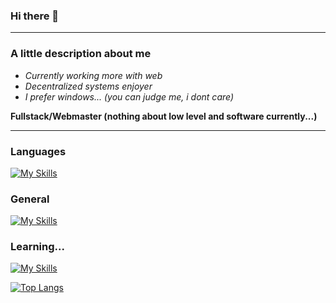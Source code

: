 ### Hi there 👋

-----------

### A little description about me

- _Currently working more with web_
- _Decentralized systems enjoyer_
- _I prefer windows... (you can judge me, i dont care)_
 
**Fullstack/Webmaster (nothing about low level and software currently...)**

-----------

### Languages
[![My Skills](https://skills.thijs.gg/icons?i=js,ts,c)](https://skills.thijs.gg)

### General
[![My Skills](https://skills.thijs.gg/icons?i=html,css,react,nodejs,mongodb)](https://skills.thijs.gg)

### Learning...
[![My Skills](https://skills.thijs.gg/icons?i=py,cs,cpp)](https://skills.thijs.gg)


[![Top Langs](https://github-readme-stats.vercel.app/api/top-langs/?username=SerjeiMikailov&layout=compact&theme=dracula&langs_count=8)](https://github.com/anuraghazra/github-readme-stats)

